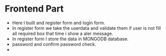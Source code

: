 # Frontend Part

- Here I built and register form and login form.
- In register form we take the userdata and validate them if user is not fill all required box that time i show a aler message.
- In register form I store the data in MONGODB database.
- password and confirm password check.
- 